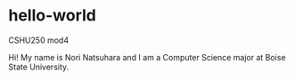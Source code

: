 # hello-world
CSHU250 mod4

Hi! My name is Nori Natsuhara and I am a Computer Science major
at Boise State University.
